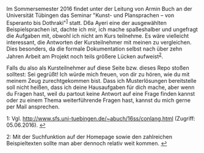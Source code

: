 Im Sommersemester 2016 findet unter der Leitung von Armin Buch an der Universität Tübingen das Seminar "Kunst- und Plansprachen – von Esperanto bis Dothraki"<sup>[1](#fn1)</sup> statt. D6a Ayeri eine der ausgewählten Beispielsprachen ist, dachte ich mir, ich mache spaßeshalber und ungefragt die Aufgaben mit, obwohl ich nicht am Kurs teilnehme. Es wäre vielleicht interessant, die Antworten der Kursteilnehmer mit meinen zu vergleichen. Dies besonders, da die formale Dokumentation selbst nach über zehn Jahren Arbeit am Projekt noch teils größere Lücken aufweist<sup>[2](#fn2)</sup>.

Falls du also als Kursteilnehmer auf diese Seite bzw. dieses Repo stoßen solltest: Sei gegrüßt! Ich würde mich freuen, von dir zu hören, wie du mit meinem Zeug zurechtgekommen bist. Dass ich Musterlösungen bereitstelle soll nicht heißen, dass ich deine Hausaufgaben für dich mache, aber wenn du Fragen hast, weil du partout keine Antwort auf eine Frage finden kannst oder zu einem Thema weiterführende Fragen hast, kannst du mich gerne per Mail ansprechen.

<a name="fn1">1</a>: Vgl. <http://www.sfs.uni-tuebingen.de/~abuch/16ss/conlang.html> (Zugriff: 05.06.2016). [↩](#fn1)

<a name="fn2">2</a>: Mit der Suchfunktion auf der Homepage sowie den zahlreichen Beispieltexten sollte man aber dennoch relativ weit kommen. [↩](#fn2)
